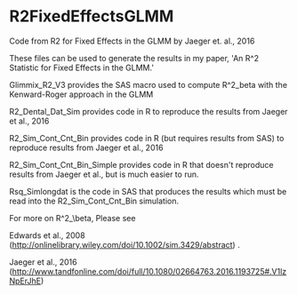 # R2FixedEffectsGLMM

Code from R2 for Fixed Effects in the GLMM by Jaeger et. al., 2016

These files can be used to generate the results in my paper, 'An R^2 Statistic for Fixed Effects in the GLMM.'

Glimmix_R2_V3 provides the SAS macro used to compute R^2_beta with the Kenward-Roger approach in the GLMM

R2_Dental_Dat_Sim provides code in R to reproduce the results from Jaeger et al., 2016

R2_Sim_Cont_Cnt_Bin provides code in R (but requires results from SAS) to reproduce results from Jaeger et al., 2016

R2_Sim_Cont_Cnt_Bin_Simple provides code in R that doesn't reproduce results from Jaeger et al., but is much easier to run.

Rsq_Simlongdat is the code in SAS that produces the results which must be read into the R2_Sim_Cont_Cnt_Bin simulation.

For more on R^2_\beta, Please see 

Edwards et al., 2008 (http://onlinelibrary.wiley.com/doi/10.1002/sim.3429/abstract) . 

Jaeger et al.,  2016 (http://www.tandfonline.com/doi/full/10.1080/02664763.2016.1193725#.V1lzNpErJhE)

